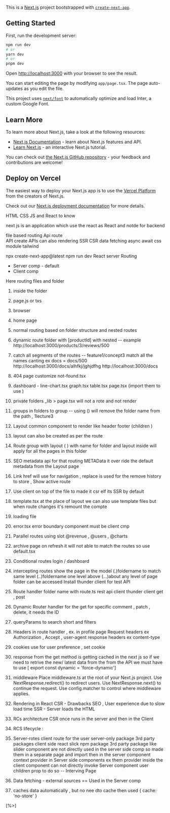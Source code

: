 This is a [Next.js](https://nextjs.org/) project bootstrapped with [`create-next-app`](https://github.com/vercel/next.js/tree/canary/packages/create-next-app).

## Getting Started

First, run the development server:

```bash
npm run dev
# or
yarn dev
# or
pnpm dev
```

Open [http://localhost:3000](http://localhost:3000) with your browser to see the result.

You can start editing the page by modifying `app/page.tsx`. The page auto-updates as you edit the file.

This project uses [`next/font`](https://nextjs.org/docs/basic-features/font-optimization) to automatically optimize and load Inter, a custom Google Font.

## Learn More

To learn more about Next.js, take a look at the following resources:

- [Next.js Documentation](https://nextjs.org/docs) - learn about Next.js features and API.
- [Learn Next.js](https://nextjs.org/learn) - an interactive Next.js tutorial.

You can check out [the Next.js GitHub repository](https://github.com/vercel/next.js/) - your feedback and contributions are welcome!

## Deploy on Vercel

The easiest way to deploy your Next.js app is to use the [Vercel Platform](https://vercel.com/new?utm_medium=default-template&filter=next.js&utm_source=create-next-app&utm_campaign=create-next-app-readme) from the creators of Next.js.

Check out our [Next.js deployment documentation](https://nextjs.org/docs/deployment) for more details.

<!--  Details for Self  -->

HTML CSS JS and React to know

next js is an application which use the react as React and notde for backend

file based routing
Api route  
API create
APIs can also
rendering SSR CSR
data fetching async await
css module tailwind

npx create-next-app@latest
npm run dev
React server Routing

- Server comp - default
- Client comp

Here routing files and folder

1. inside the folder
2. page.js or txs
3. browser
4. home page
5. normal routing based on folder structure and nested routes
6. dynamic route folder with [productId] with nested -- example http://localhost:3000/products/3/reviews/500
7. catch all segments of the routes -- feature1/concept3 match all the names canting
   ex docs = docs/500 http://localhost:3000/docs/alhfkj/jghjdfhg http://localhost:3000/docs
8. 404 page customize not-found.tsx
9. dashboard - line-chart.tsx graph.tsx table.tsx page.tsx (import them to use )
10. private folders \_lib > page.tsx will not a rote and not render
11. groups in folders to group -- using () will remove the folder name from the path , 1lecture3
12. Layout common component to render like header footer (children )
13. layout can also be created as per the route
14. Route group with layout ( ) with name for folder and layout inside will apply for all the pages in this folder
15. SEO metadata api for that routing METAData it over ride the default metadata from the Layout page
16. Link href will use for navigation , replace is used for the remove history to store , Show active route
17. Use client on top of the file to made it csr elf its SSR by default
18. template.tsx at the place of layout we can also use template files but when route changes it's remount the compte
19. loading file
20. error.tsx error boundary component must be client cmp
21. Parallel routes using slot @revenue , @users , @charts
22. archive page on refresh it will not able to match the routes so use default.tsx
23. Conditional routes login / dashboard
24. intercepting routes show the page in the model (.)foldername to match same level (..)foldername one level above (...)about any level of page folder can be accessed
    Install thunder client for test API
25. Route handler folder name with route.ts rest api client thunder client get , post
26. Dynamic Router handler for the get for specific comment , patch , delete, it needs the ID
27. queryParams to search short and filters
28. Headers in route handler , ex. in profile page
    Request headers ex Authorization , Accept , user-agent
    response headers ex content-type

29. cookies use for user preference , set cookie
30. response from the get method is getting cached in the next js so if we need to retrive the new/ latest data from the from the API we must have to use [ export const dynamic = 'force-dynamic']
31. middleware
    Place middleware.ts at the root of your Next.js project.
    Use NextResponse.redirect() to redirect users.
    Use NextResponse.next() to continue the request.
    Use config.matcher to control where middleware applies.

32. Rendering in React
    CSR - Drawbacks SEO , User experience due to slow load time
    SSR - Server loads the HTML
33. RCs architecture CSR once runs in the server and then in the Client
34. RCS lifecycle :

35. Server-rotes client route for the user server-only package
    3rd party packages
    client side react slick npm package
    3rd party package like slider component are not directly used in the server side comp so made them in a separate page and import then in the server component
    context provider in Server side components ex them provider
    inside the client component can not directly invoke Server component user children prop to do so -- Interving Page

36. Data fetching - external sources == Used in the Server comp
37. caches data automatically , but no nee dto cache then used { cache: 'no-store' }

[%>]
